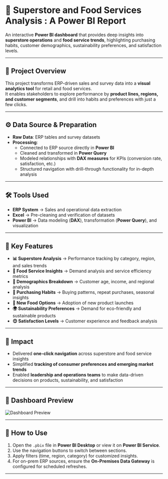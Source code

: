 # 🛒 Superstore and Food Services Analysis : A Power BI Report

An interactive **Power BI dashboard** that provides deep insights into **superstore operations** and **food service trends**, highlighting purchasing habits, customer demographics, sustainability preferences, and satisfaction levels.

---

## 📂 Project Overview

This project transforms ERP-driven sales and survey data into a **visual analytics tool** for retail and food services.  
It enables stakeholders to explore performance by **product lines, regions, and customer segments**, and drill into habits and preferences with just a few clicks.

---

## ⚙️ Data Source & Preparation

- **Raw Data**: ERP tables and survey datasets  
- **Processing**:  
  - Connected to ERP source directly in **Power BI**  
  - Cleaned and transformed in **Power Query**  
  - Modeled relationships with **DAX measures** for KPIs (conversion rate, satisfaction, etc.)  
  - Structured navigation with drill-through functionality for in-depth analysis

---

## 🛠 Tools Used

- **ERP System** → Sales and operational data extraction  
- **Excel** → Pre-cleaning and verification of datasets  
- **Power BI** → Data modeling (**DAX**), transformation (**Power Query**), and visualization

---

## 🔑 Key Features

- **📊 Superstore Analysis** → Performance tracking by category, region, and sales trends  
- **🍴 Food Service Insights** → Demand analysis and service efficiency metrics  
- **👥 Demographics Breakdown** → Customer age, income, and regional analysis  
- **🛒 Purchasing Habits** → Buying patterns, repeat purchases, seasonal insights  
- **🥗 New Food Options** → Adoption of new product launches  
- **🌍 Sustainability Preferences** → Demand for eco-friendly and sustainable products  
- **😊 Satisfaction Levels** → Customer experience and feedback analysis

---

## 🚀 Impact

- Delivered **one-click navigation** across superstore and food service insights  
- Simplified **tracking of consumer preferences and emerging market trends**  
- Enabled **leadership and operations teams** to make data-driven decisions on products, sustainability, and satisfaction

---

## 📸 Dashboard Preview

![Dashboard Preview](9eac5796-3f41-4453-b640-ec9354efb55d.png)

---

## 📌 How to Use

1. Open the `.pbix` file in **Power BI Desktop** or view it on **Power BI Service**.  
2. Use the navigation buttons to switch between sections.  
3. Apply filters (time, region, category) for customized insights.  
4. For on-prem ERP sources, ensure the **On-Premises Data Gateway** is configured for scheduled refreshes.

---

